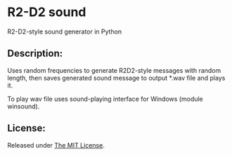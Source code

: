 # R2-D2 sound
R2-D2-style sound generator in Python

Description:
------------

Uses random frequencies to generate R2D2-style messages with random length, then saves generated sound message to output *.wav file and plays it.

To play wav file uses sound-playing interface for Windows (module winsound).

License:
--------
Released under [The MIT License](https://github.com/delimitry/r2d2_sound/blob/master/LICENSE).
